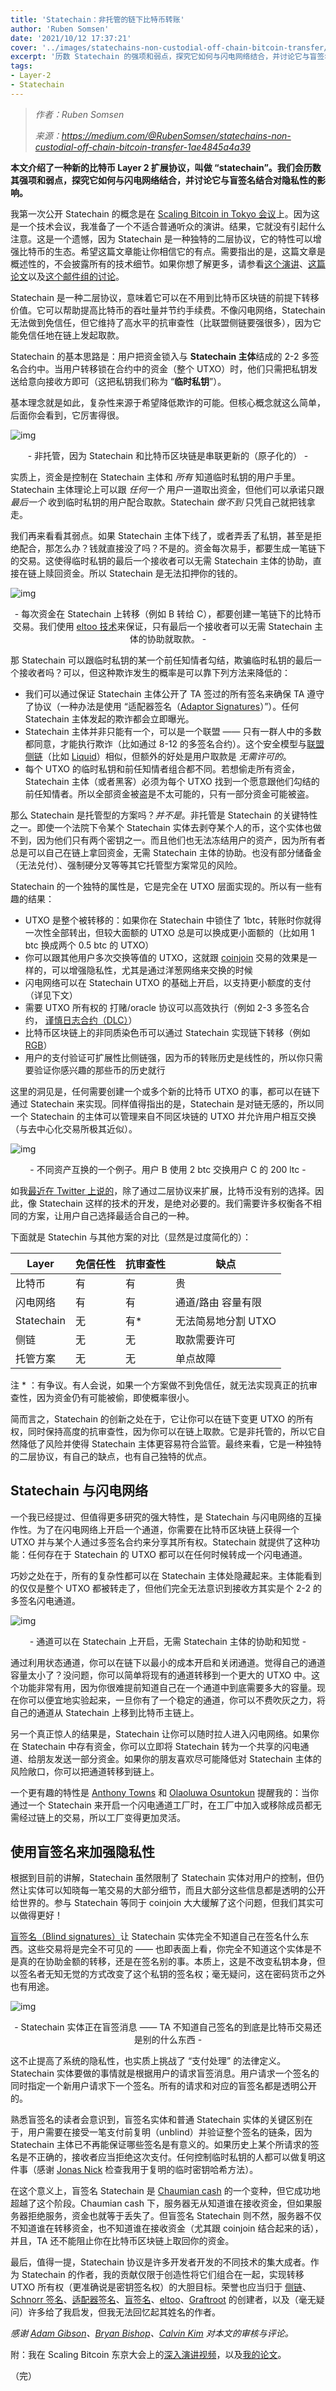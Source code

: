 ```yaml
---
title: 'Statechain：非托管的链下比特币转账'
author: 'Ruben Somsen'
date: '2021/10/12 17:37:21'
cover: '../images/statechains-non-custodial-off-chain-bitcoin-transfer/8XqCIrQ.png'
excerpt: '历数 Statechain 的强项和弱点，探究它如何与闪电网络结合，并讨论它与盲签名结合对隐私性的影响'
tags:
- Layer-2
- Statechain
---
```



> *作者：Ruben Somsen*
> 
> *来源：<https://medium.com/@RubenSomsen/statechains-non-custodial-off-chain-bitcoin-transfer-1ae4845a4a39>*



**本文介绍了一种新的比特币 Layer 2 扩展协议，叫做 “statechain”。我们会历数其强项和弱点，探究它如何与闪电网络结合，并讨论它与盲签名结合对隐私性的影响。**

我第一次公开 Statechain 的概念是在 [Scaling Bitcoin in Tokyo 会议](http://youtu.be/FI9cwksTrQs?t=47m36s)上。因为这是一个技术会议，我准备了一个不适合普通听众的演讲。结果，它就没有引起什么注意。这是一个遗憾，因为 Statechain 是一种独特的二层协议，它的特性可以增强比特币的生态。希望这篇文章能让你相信它的有点。需要指出的是，这篇文章是概述性的，不会披露所有的技术细节。如果你想了解更多，请参看[这个演讲](http://youtu.be/FI9cwksTrQs?t=47m36s)、[这篇论文](https://github.com/RubenSomsen/rubensomsen.github.io/blob/master/img/statechains.pdf)以及[这个邮件组的讨论](https://lists.linuxfoundation.org/pipermail/bitcoin-dev/2019-June/017005.html)。

Statechain 是一种二层协议，意味着它可以在不用到比特币区块链的前提下转移价值。它可以帮助提高比特币的吞吐量并节约手续费。不像闪电网络，Statechain 无法做到免信任，但它维持了高水平的抗审查性（比联盟侧链要强很多），因为它能免信任地在链上发起取款。

Statechain 的基本思路是：用户把资金锁入与 **Statechain 主体**结成的 2-2 多签名合约中。当用户转移锁在合约中的资金（整个 UTXO）时，他们只需把私钥发送给意向接收方即可（这把私钥我们称为 “**临时私钥**”）。

基本理念就是如此，复杂性来源于希望降低欺诈的可能。但核心概念就这么简单，后面你会看到，它厉害得很。

![img](../images/statechains-non-custodial-off-chain-bitcoin-transfer/e9QwNRA.gif)

<p style="text-align:center">- 非托管，因为 Statechain 和比特币区块链是串联更新的（原子化的） -</p>

实质上，资金是控制在 Statechain 主体和 *所有* 知道临时私钥的用户手里。Statechain 主体理论上可以跟 *任何一个* 用户一道取出资金，但他们可以承诺只跟 *最后一个* 收到临时私钥的用户配合取款。Statechain *做不到* 只凭自己就把钱拿走。

我们再来看看其弱点。如果 Statechain 主体下线了，或者弄丢了私钥，甚至是拒绝配合，那怎么办？钱就直接没了吗？不是的。资金每次易手，都要生成一笔链下的交易。这使得临时私钥的最后一个接收者可以无需 Statechain 主体的协助，直接在链上赎回资金。所以 Statechain 是无法扣押你的钱的。

![img](../images/statechains-non-custodial-off-chain-bitcoin-transfer/8XqCIrQ.png)

<p style="text-align:center">- 每次资金在 Statechain 上转移（例如 B 转给 C），都要创建一笔链下的比特币交易。我们使用 <a href="https://blockstream.com/eltoo.pdf">eltoo 技术</a>来保证，只有最后一个接收者可以无需 Statechain 主体的协助就取款。 -</p>

那 Statechain 可以跟临时私钥的某一个前任知情者勾结，欺骗临时私钥的最后一个接收者吗？可以，但这种欺诈发生的概率是可以靠下列方法来降低的：

- 我们可以通过保证 Statechain 主体公开了 TA 签过的所有签名来确保 TA 遵守了协议（一种办法是使用 “适配器签名（[Adaptor Signatures](http://diyhpl.us/wiki/transcripts/layer2-summit/2018/scriptless-scripts/)）”）。任何 Statechain 主体发起的欺诈都会立即曝光。
- Statechain 主体并非只能有一个，可以是一个联盟 —— 只有一群人中的多数都同意，才能执行欺诈（比如通过 8-12 的多签名合约）。这个安全模型与[联盟侧链](https://blockstream.com/sidechains.pdf)（比如 [Liquid](https://www.blockstream.com/liquid/)）相似，但额外的好处是用户取款是 *无需许可的*。
- 每个 UTXO 的临时私钥和前任知情者组合都不同。若想偷走所有资金， Statechain 主体（或者黑客）必须为每个 UTXO 找到一个愿意跟他们勾结的前任知情者。所以全部资金被盗是不太可能的，只有一部分资金可能被盗。

那么 Statechain 是托管型的方案吗？*并不是*。非托管是 Statechain 的关键特性之一。即使一个法院下令某个 Statechain 实体去剥夺某个人的币，这个实体也做不到，因为他们只有两个密钥之一。而且他们也无法冻结用户的资产，因为所有者总是可以自己在链上拿回资金，无需 Statechain 主体的协助。也没有部分储备金（无法兑付）、强制硬分叉等等其它托管型方案常见的风险。

Statechain 的一个独特的属性是，它是完全在 UTXO 层面实现的。所以有一些有趣的结果：

- UTXO 是整个被转移的：如果你在 Statechain 中锁住了 1btc，转账时你就得一次性全部转出，但较大面额的 UTXO 总是可以换成更小面额的（比如用 1 btc 换成两个 0.5 btc 的 UTXO）
- 你可以跟其他用户多次交换等值的 UTXO，这就跟 [coinjoin](https://en.bitcoin.it/wiki/CoinJoin) 交易的效果是一样的，可以增强隐私性，尤其是通过洋葱网络来交换的时候
- 闪电网络可以在 Statechain UTXO 的基础上开启，以支持更小额度的支付（详见下文）
- 需要 UTXO 所有权的 打赌/oracle 协议可以高效执行（例如 2-3 多签名合约， [谨慎日志合约（DLC）](https://adiabat.github.io/dlc.pdf)）
- 比特币区块链上的非同质染色币可以通过 Statechain 实现链下转移（例如 [RGB](https://github.com/rgb-org/spec)）
- 用户的支付验证可扩展性比侧链强，因为币的转账历史是线性的，所以你只需要验证你感兴趣的那些币的历史就行

这里的洞见是，任何需要创建一个或多个新的比特币 UTXO 的事，都可以在链下通过 Statechain 来实现。同样值得指出的是，Statechain 是对链无感的，所以同一个 Statechain 的主体可以管理来自不同区块链的 UTXO 并允许用户相互交换（与去中心化交易所极其近似）。

![img](../images/statechains-non-custodial-off-chain-bitcoin-transfer/qSf_b0Q.png)

<p style="text-align:center">- 不同资产互换的一个例子。用户 B 使用 2 btc 交换用户 C 的 200 ltc -</p>

如我[最近在 Twitter 上说的](https://twitter.com/SomsenRuben/status/1115920063037497344)，除了通过二层协议来扩展，比特币没有别的选择。因此，像 Statechain 这样的技术的开发，是绝对必要的。我们需要许多权衡各不相同的方案，让用户自己选择最适合自己的一种。

下面就是 Statechin 与其他方案的对比（显然是过度简化的）：

| Layer      | 免信任性 | 抗审查性 | 缺点                |
| ---------- | -------- | -------- | ------------------- |
| 比特币     | 有       | 有       | 贵                  |
| 闪电网络   | 有       | 有       | 通道/路由 容量有限  |
| Statechain | 无       | 有*      | 无法简易地分割 UTXO |
| 侧链       | 无       | 无       | 取款需要许可        |
| 托管方案   | 无       | 无       | 单点故障            |

注 * ：有争议。有人会说，如果一个方案做不到免信任，就无法实现真正的抗审查性，因为资金仍有可能被偷，即使概率很小。

简而言之，Statechain 的创新之处在于，它让你可以在链下变更 UTXO 的所有权，同时保持高度的抗审查性，因为你可以在链上取款。它是非托管的，所以它自然降低了风险并使得 Statechain 主体更容易符合监管。最终来看，它是一种独特的二层协议，有自己的缺点，也有自己独特的优点。

## Statechain 与闪电网络

一个我已经提过、但值得更多研究的强大特性，是 Statechain 与闪电网络的互操作性。为了在闪电网络上开启一个通道，你需要在比特币区块链上获得一个 UTXO 并与某个人通过多签名合约来分享其所有权。Statechain 就提供了这种功能：任何存在于 Statechain 的 UTXO 都可以在任何时候转成一个闪电通道。

巧妙之处在于，所有的复杂性都可以在 Statechain 主体处隐藏起来。主体能看到的仅仅是整个 UTXO 都被转走了，但他们完全无法意识到接收方其实是个 2-2 的多签名闪电通道。

![img](../images/statechains-non-custodial-off-chain-bitcoin-transfer/1fBHnSg.png)

<p style="text-align:center">- 通道可以在 Statechain 上开启，无需 Statechain 主体的协助和知觉 -</p>

通过利用状态通道，你可以在链下以最小的成本开启和关闭通道。觉得自己的通道容量太小了？没问题，你可以简单将现有的通道转移到一个更大的 UTXO 中。这个功能非常有用，因为你很难提前知道自己在一个通道中到底需要多大的容量。现在你可以便宜地实验起来，一旦你有了一个稳定的通道，你可以不费吹灰之力，将自己的通道从 Statechain 上移到比特币主链上。

另一个真正惊人的结果是，Statechain 让你可以随时拉人进入闪电网络。如果你在 Statechain 中存有资金，你可以立即将 Statechain 转为一个共享的闪电通道、给朋友发送一部分资金。如果你的朋友喜欢尽可能降低对 Statechain 主体的风险敞口，你可以把通道转移到链上。

一个更有趣的特性是 [Anthony Towns](https://twitter.com/ajtowns) 和 [Olaoluwa Osuntokun](https://twitter.com/roasbeef) 提醒我的：当你通过一个 Statechain 来开启一个闪电通道工厂时，在工厂中加入或移除成员都无需经过链上的交易，所以工厂变得更加灵活。

## 使用盲签名来加强隐私性

根据到目前的讲解，Statechain 虽然限制了 Statechain 实体对用户的控制，但仍然让实体可以知晓每一笔交易的大部分细节，而且大部分这些信息都是透明的公开给世界的。参与 Statechain 等同于 coinjoin 大大缓解了这个问题，但我们其实可以做得更好！

[盲签名（Blind signatures）](http://diyhpl.us/wiki/transcripts/building-on-bitcoin/2018/blind-signatures-and-scriptless-scripts/)让 Statechain 实体完全不知道自己在签名什么东西。这些交易将是完全不可见的 —— 也即表面上看，你完全不知道这个实体是不是真的在协助金额的转移，还是在签名别的事。本质上，这是不改变私钥本身，但以签名者无知无觉的方式改变了这个私钥的签名权；毫无疑问，这在密码货币之外也有用途。

![img](../images/statechains-non-custodial-off-chain-bitcoin-transfer/NEV4KDg.png)

<p style="text-align:center">- Statechain 实体正在盲签消息 —— TA 不知道自己签名的到底是比特币交易还是别的什么东西 -</p>

这不止提高了系统的隐私性，也实质上挑战了 “支付处理” 的法律定义。Statechain 实体要做的事情就是根据用户的请求盲签消息。用户请求一个签名的同时指定一个新用户请求下一个签名。所有的请求和对应的盲签名都是透明公开的。

熟悉盲签名的读者会意识到，盲签名实体和普通 Statechain 实体的关键区别在于，用户需要在接受一笔支付前复明（unblind）并验证整个签名的链条，因为 Statechain 主体已不再能保证哪些签名是有意义的。如果历史上某个所请求的签名是不正确的，接收者应当拒绝这次支付。任何控制临时私钥的人都可以做复明这件事（感谢 [Jonas Nick](https://twitter.com/n1ckler) 检查我用于复明的临时密钥哈希方法）。

在这个意义上，盲签名 Statechain 是 [Chaumian cash](https://bitcoin.stackexchange.com/questions/9544/how-does-chaum-style-e-cash-work-all-the-wiki-links-are-broken) 的一个变种，但它成功地超越了这个阶段。Chaumian cash 下，服务器无从知道谁在接收资金，但如果服务器拒绝服务，资金也就等于丢失了。但盲签名 Statechain 则不然，服务器不仅不知道谁在转移资金，也不知道谁在接收资金（尤其跟 coinjoin 结合起来的话），并且，TA 还不能阻止你在比特币区块链上取回你的资金。

最后，值得一提，Statechain 协议是许多开发者开发的不同技术的集大成者。作为 Statechain 的作者，我的贡献仅限于创造性将它们组合在一起，实现转移 UTXO 所有权（更准确说是密钥签名权）的大胆目标。荣誉也应当归于 [侧链](https://blockstream.com/sidechains.pdf)、[Schnorr 签名](https://github.com/sipa/bips/blob/bip-schnorr/bip-schnorr.mediawiki)、[适配器签名](http://diyhpl.us/wiki/transcripts/layer2-summit/2018/scriptless-scripts/)、[盲签名](http://diyhpl.us/wiki/transcripts/building-on-bitcoin/2018/blind-signatures-and-scriptless-scripts/)、[eltoo](https://blockstream.com/eltoo.pdf)、[Graftroot](https://lists.linuxfoundation.org/pipermail/bitcoin-dev/2018-February/015700.html) 的创建者，以及（毫无疑问）许多给了我启发，但我无法回忆起其姓名的作者。

*感谢 [Adam Gibson](https://x0f.org/@waxwing)、[Bryan Bishop](https://twitter.com/kanzure)、[Calvin Kim](https://twitter.com/kcalvinalvinn) 对本文的审核与评论。*

附：我在 Scaling Bitcoin 东京大会上的[深入演讲视频](https://youtu.be/FI9cwksTrQs)，以及[我的论文](https://github.com/RubenSomsen/rubensomsen.github.io/blob/master/img/statechains.pdf)。

（完）